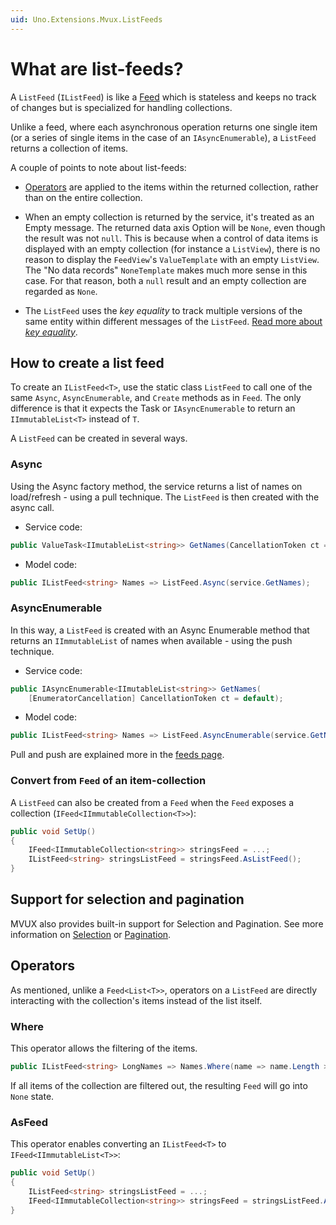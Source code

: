 ```yaml
---
uid: Uno.Extensions.Mvux.ListFeeds
---
```


# What are list-feeds?

A `ListFeed` (`IListFeed`) is like a [Feed](xref:Uno.Extensions.Mvux.Feeds) which is stateless and keeps no track of changes but is specialized for handling collections.

Unlike a feed, where each asynchronous operation returns one single item (or a series of single items in the case of an `IAsyncEnumerable`), a `ListFeed` returns a collection of items.

A couple of points to note about list-feeds:

- [Operators](#operators) are applied to the items within the returned collection, rather than on the entire collection.

- When an empty collection is returned by the service, it's treated as an Empty message. The returned data axis Option will be `None`, even though the result was not `null`. This is because when a control of data items is displayed with an empty collection (for instance a `ListView`), there is no reason to display the `FeedView`'s `ValueTemplate` with an empty `ListView`. The "No data records" `NoneTemplate` makes much more sense in this case. For that reason, both a `null` result and an empty collection are regarded as `None`.

- The `ListFeed` uses the _key equality_ to track multiple versions of the same entity within different messages of the `ListFeed`.
[Read more about _key equality_](xref:Uno.Extensions.KeyEquality.Concept).

## How to create a list feed

To create an `IListFeed<T>`, use the static class `ListFeed` to call one of the same `Async`, `AsyncEnumerable`, and `Create` methods as in `Feed`. The only difference is that it expects the Task or `IAsyncEnumerable` to return an `IImmutableList<T>` instead of `T`.

A `ListFeed` can be created in several ways.

### Async

Using the Async factory method, the service returns a list of names on load/refresh - using a pull technique. The `ListFeed` is then created with the async call.

- Service code:

```csharp
public ValueTask<IImutableList<string>> GetNames(CancellationToken ct = default);
```

- Model code:

```csharp
public IListFeed<string> Names => ListFeed.Async(service.GetNames);
```

### AsyncEnumerable

In this way, a `ListFeed` is created with an Async Enumerable method that returns an `IImmutableList` of names when available - using the push technique.

- Service code:  

```csharp
public IAsyncEnumerable<IImutableList<string>> GetNames(
    [EnumeratorCancellation] CancellationToken ct = default);
```

- Model code:

```csharp
public IListFeed<string> Names => ListFeed.AsyncEnumerable(service.GetNames);
```

Pull and push are explained more in the [feeds page](xref:Uno.Extensions.Mvux.Feeds#creation-of-feeds).

### Convert from `Feed` of an item-collection

A `ListFeed` can also be created from a `Feed` when the `Feed` exposes a collection (`IFeed<IImmutableCollection<T>>`):

```csharp
public void SetUp()
{
    IFeed<IImmutableCollection<string>> stringsFeed = ...;
    IListFeed<string> stringsListFeed = stringsFeed.AsListFeed();
}
```

## Support for selection and pagination

MVUX also provides built-in support for Selection and Pagination.
See more information on [Selection](xref:Uno.Extensions.Mvux.Advanced.Selection) or [Pagination](xref:Overview.Mvux.Advanced.Pagination).

## Operators

As mentioned, unlike a `Feed<List<T>>`, operators on a `ListFeed` are directly interacting with the collection's items instead of the list itself.

### Where

This operator allows the filtering of the items.

```csharp
public IListFeed<string> LongNames => Names.Where(name => name.Length >= 10);
```

If all items of the collection are filtered out, the resulting `Feed` will go into `None` state.

### AsFeed

This operator enables converting an `IListFeed<T>` to `IFeed<IImmutableList<T>>`:

```csharp
public void SetUp()
{
    IListFeed<string> stringsListFeed = ...;
    IFeed<IImmutableCollection<string>> stringsFeed = stringsListFeed.AsFeed();
}
```
